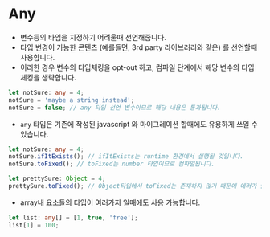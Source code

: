 # Any

* 변수등의 타입을 지정하기 어려울때 선언해줍니다.
* 타입 변경이 가능한 콘텐츠 \(예를들면, 3rd party 라이브러리와 같은\) 를 선언할때 사용합니다.
* 이러한 경우 변수의 타입체킹을 opt-out 하고, 컴파일 단계에서 해당 변수의 타입 체킹을 생략합니다.

```typescript
let notSure: any = 4;
notSure = 'maybe a string instead';
notSure = false; // any 타입 선언 변수이므로 해당 내용은 통과됩니다.
```

* `any` 타입은 기존에 작성된 javascript 와 마이그레이션 할때에도 유용하게 쓰일 수 있습니다.

```typescript
let notSure: any = 4;
notSure.ifItExists(); // ifItExists는 runtime 환경에서 실행될 것입니다.
notSure.toFixed(); // toFixed는 number 타입이므로 컴파일됩니다.

let prettySure: Object = 4;
prettySure.toFixed(); // Object타입에서 toFixed는 존재하지 않기 때문에 에러가 발생합니다.
```

* array내 요소들의 타입이 여러가지 일때에도 사용 가능합니다.

```typescript
let list: any[] = [1, true, 'free'];
list[1] = 100;
```



